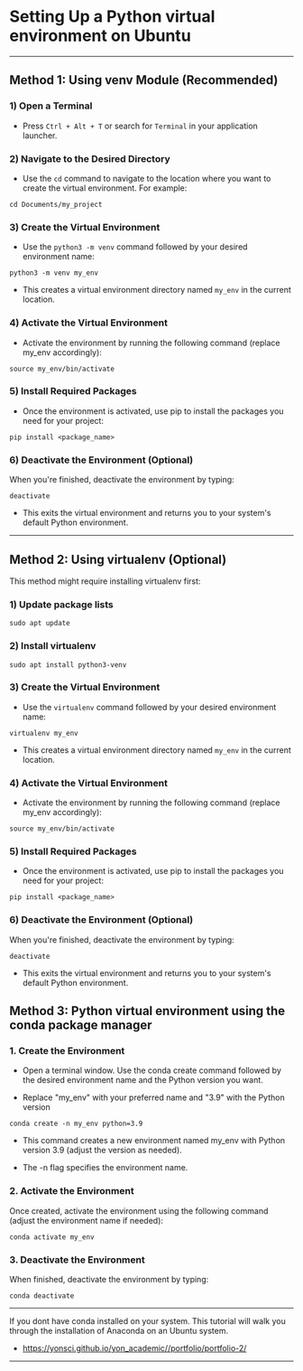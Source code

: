 # Setting Up a Python virtual environment on Ubuntu 
---

## Method 1: Using venv Module (Recommended)

### 1) Open a Terminal

- Press `Ctrl + Alt + T` or search for `Terminal` in your application launcher.

### 2) Navigate to the Desired Directory

- Use the `cd` command to navigate to the location where you want to create the virtual environment. For example:

`cd Documents/my_project`

### 3) Create the Virtual Environment

- Use the `python3 -m venv` command followed by your desired environment name:

`python3 -m venv my_env`

- This creates a virtual environment directory named `my_env` in the current location.

### 4) Activate the Virtual Environment

- Activate the environment by running the following command (replace my_env accordingly):

`source my_env/bin/activate`

### 5) Install Required Packages

- Once the environment is activated, use pip to install the packages you need for your project:

`pip install <package_name>`

### 6) Deactivate the Environment (Optional)

When you're finished, deactivate the environment by typing:

`deactivate`

- This exits the virtual environment and returns you to your system's default Python environment.

---

## Method 2: Using virtualenv (Optional)

This method might require installing virtualenv first:

### 1) Update package lists

`sudo apt update`  

### 2) Install virtualenv

`sudo apt install python3-venv`

### 3) Create the Virtual Environment

- Use the `virtualenv` command followed by your desired environment name:

`virtualenv my_env`

- This creates a virtual environment directory named `my_env` in the current location.

### 4) Activate the Virtual Environment

- Activate the environment by running the following command (replace my_env accordingly):

`source my_env/bin/activate`

### 5) Install Required Packages

- Once the environment is activated, use pip to install the packages you need for your project:

`pip install <package_name>`

### 6) Deactivate the Environment (Optional)

When you're finished, deactivate the environment by typing:

`deactivate`

- This exits the virtual environment and returns you to your system's default Python environment.

## Method 3: Python virtual environment using the conda package manager

### 1. Create the Environment

- Open a terminal window. Use the conda create command followed by the desired environment name and the Python version you want.

- Replace "my_env" with your preferred name and "3.9" with the Python version

`conda create -n my_env python=3.9`

- This command creates a new environment named my_env with Python version 3.9 (adjust the version as needed).
  
- The -n flag specifies the environment name.

### 2. Activate the Environment

Once created, activate the environment using the following command (adjust the environment name if needed):

`conda activate my_env`

### 3. Deactivate the Environment

When finished, deactivate the environment by typing:

`conda deactivate`

---

If you dont have conda installed on your system. This tutorial will walk you through the installation of Anaconda on an Ubuntu system. 

- https://yonsci.github.io/yon_academic//portfolio/portfolio-2/


---



